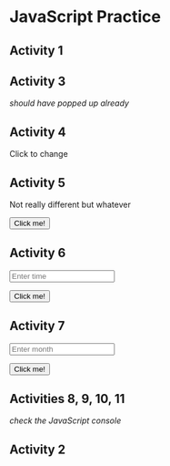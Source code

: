 # JavaScript Practice

## Activity 1

<p id="activity_1"></p>

## Activity 3

*should have popped up already*

## Activity 4

<p id="activity_4" onclick="activity_4()">Click to change</p>

## Activity 5

<p id="activity_5">Not really different but whatever</p>

<button onclick="activity_5()">Click me!</button>

## Activity 6

<input type="number" id="activity_6" placeholder="Enter time"></input>

<button onclick="clock(document.getElementById('activity_6').value)">Click me!</button>

## Activity 7

<input type="number" id="activity_7" placeholder="Enter month"></input>

<button onclick="calendar(document.getElementById('activity_7').value)">Click me!</button>

## Activities 8, 9, 10, 11

*check the JavaScript console*

## Activity 2

<script src="./javascript_practice.js"></script>
